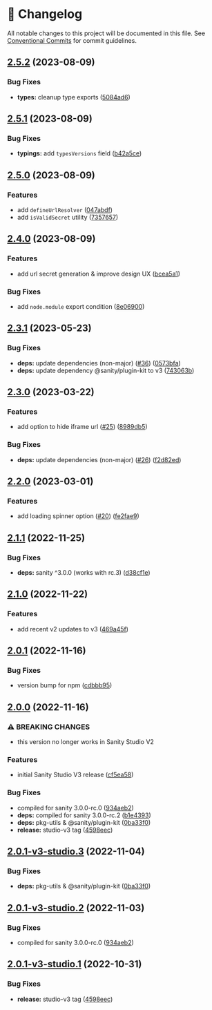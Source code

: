 <!-- markdownlint-disable --><!-- textlint-disable -->

# 📓 Changelog

All notable changes to this project will be documented in this file. See
[Conventional Commits](https://conventionalcommits.org) for commit guidelines.

## [2.5.2](https://github.com/sanity-io/sanity-plugin-iframe-pane/compare/v2.5.1...v2.5.2) (2023-08-09)

### Bug Fixes

- **types:** cleanup type exports ([5084ad6](https://github.com/sanity-io/sanity-plugin-iframe-pane/commit/5084ad6b27205f58372bf459fb7483a37f43ff4c))

## [2.5.1](https://github.com/sanity-io/sanity-plugin-iframe-pane/compare/v2.5.0...v2.5.1) (2023-08-09)

### Bug Fixes

- **typings:** add `typesVersions` field ([b42a5ce](https://github.com/sanity-io/sanity-plugin-iframe-pane/commit/b42a5ceab173224f0953db84342efd5ba542ae48))

## [2.5.0](https://github.com/sanity-io/sanity-plugin-iframe-pane/compare/v2.4.0...v2.5.0) (2023-08-09)

### Features

- add `defineUrlResolver` ([047abdf](https://github.com/sanity-io/sanity-plugin-iframe-pane/commit/047abdfd64e5312d7ae7edaaf67b9a9ee11aa166))
- add `isValidSecret` utility ([7357657](https://github.com/sanity-io/sanity-plugin-iframe-pane/commit/7357657402765973faf343174c5ce58a31927ed9))

## [2.4.0](https://github.com/sanity-io/sanity-plugin-iframe-pane/compare/v2.3.1...v2.4.0) (2023-08-09)

### Features

- add url secret generation & improve design UX ([bcea5a1](https://github.com/sanity-io/sanity-plugin-iframe-pane/commit/bcea5a1e5d3523ea8dcbe26df447c88eb785959d))

### Bug Fixes

- add `node.module` export condition ([8e06900](https://github.com/sanity-io/sanity-plugin-iframe-pane/commit/8e06900ba31254e1c4947d7ddfed3ee7c52668a4))

## [2.3.1](https://github.com/sanity-io/sanity-plugin-iframe-pane/compare/v2.3.0...v2.3.1) (2023-05-23)

### Bug Fixes

- **deps:** update dependencies (non-major) ([#36](https://github.com/sanity-io/sanity-plugin-iframe-pane/issues/36)) ([0573bfa](https://github.com/sanity-io/sanity-plugin-iframe-pane/commit/0573bfa8fe86ca450204ede1d8a08d105994cafc))
- **deps:** update dependency @sanity/plugin-kit to v3 ([743063b](https://github.com/sanity-io/sanity-plugin-iframe-pane/commit/743063b1a4e054d5471ec62ceafdc3f420163a1c))

## [2.3.0](https://github.com/sanity-io/sanity-plugin-iframe-pane/compare/v2.2.0...v2.3.0) (2023-03-22)

### Features

- add option to hide iframe url ([#25](https://github.com/sanity-io/sanity-plugin-iframe-pane/issues/25)) ([8989db5](https://github.com/sanity-io/sanity-plugin-iframe-pane/commit/8989db54f621f036faa3890c6a236cbe6778ff5d))

### Bug Fixes

- **deps:** update dependencies (non-major) ([#26](https://github.com/sanity-io/sanity-plugin-iframe-pane/issues/26)) ([f2d82ed](https://github.com/sanity-io/sanity-plugin-iframe-pane/commit/f2d82ed4e202fa84cd8f84230a89f003570a9f00))

## [2.2.0](https://github.com/sanity-io/sanity-plugin-iframe-pane/compare/v2.1.1...v2.2.0) (2023-03-01)

### Features

- add loading spinner option ([#20](https://github.com/sanity-io/sanity-plugin-iframe-pane/issues/20)) ([fe2fae9](https://github.com/sanity-io/sanity-plugin-iframe-pane/commit/fe2fae98f9fcef8cc1c04f12408c2a8ab039a1a8))

## [2.1.1](https://github.com/sanity-io/sanity-plugin-iframe-pane/compare/v2.1.0...v2.1.1) (2022-11-25)

### Bug Fixes

- **deps:** sanity ^3.0.0 (works with rc.3) ([d38cf1e](https://github.com/sanity-io/sanity-plugin-iframe-pane/commit/d38cf1e37ab9d3e443a3684f2ca89fd5405d2ed3))

## [2.1.0](https://github.com/sanity-io/sanity-plugin-iframe-pane/compare/v2.0.1...v2.1.0) (2022-11-22)

### Features

- add recent v2 updates to v3 ([469a45f](https://github.com/sanity-io/sanity-plugin-iframe-pane/commit/469a45f46c8d6db92717b867c69986725da39fd5))

## [2.0.1](https://github.com/sanity-io/sanity-plugin-iframe-pane/compare/v2.0.0...v2.0.1) (2022-11-16)

### Bug Fixes

- version bump for npm ([cdbbb95](https://github.com/sanity-io/sanity-plugin-iframe-pane/commit/cdbbb9591efb6298b90bc6c4dd5fe6250c7c758b))

## [2.0.0](https://github.com/sanity-io/sanity-plugin-iframe-pane/compare/v1.0.0...v2.0.0) (2022-11-16)

### ⚠ BREAKING CHANGES

- this version no longer works in Sanity Studio V2

### Features

- initial Sanity Studio V3 release ([cf5ea58](https://github.com/sanity-io/sanity-plugin-iframe-pane/commit/cf5ea589d3d05a0cc3b3bb225120e718342b73ef))

### Bug Fixes

- compiled for sanity 3.0.0-rc.0 ([934aeb2](https://github.com/sanity-io/sanity-plugin-iframe-pane/commit/934aeb22211080d2f5dab711188d30f15a1d6ac5))
- **deps:** compiled for sanity 3.0.0-rc.2 ([b1e4393](https://github.com/sanity-io/sanity-plugin-iframe-pane/commit/b1e4393e5bd6693a8e225387f514b750ea792abb))
- **deps:** pkg-utils & @sanity/plugin-kit ([0ba33f0](https://github.com/sanity-io/sanity-plugin-iframe-pane/commit/0ba33f011a254972cd3181b461d226a6096353ac))
- **release:** studio-v3 tag ([4598eec](https://github.com/sanity-io/sanity-plugin-iframe-pane/commit/4598eec573200fe701c221bbdaed7def24d5227c))

## [2.0.1-v3-studio.3](https://github.com/sanity-io/sanity-plugin-iframe-pane/compare/v2.0.1-v3-studio.2...v2.0.1-v3-studio.3) (2022-11-04)

### Bug Fixes

- **deps:** pkg-utils & @sanity/plugin-kit ([0ba33f0](https://github.com/sanity-io/sanity-plugin-iframe-pane/commit/0ba33f011a254972cd3181b461d226a6096353ac))

## [2.0.1-v3-studio.2](https://github.com/sanity-io/sanity-plugin-iframe-pane/compare/v2.0.1-v3-studio.1...v2.0.1-v3-studio.2) (2022-11-03)

### Bug Fixes

- compiled for sanity 3.0.0-rc.0 ([934aeb2](https://github.com/sanity-io/sanity-plugin-iframe-pane/commit/934aeb22211080d2f5dab711188d30f15a1d6ac5))

## [2.0.1-v3-studio.1](https://github.com/sanity-io/sanity-plugin-iframe-pane/compare/v2.0.0...v2.0.1-v3-studio.1) (2022-10-31)

### Bug Fixes

- **release:** studio-v3 tag ([4598eec](https://github.com/sanity-io/sanity-plugin-iframe-pane/commit/4598eec573200fe701c221bbdaed7def24d5227c))
